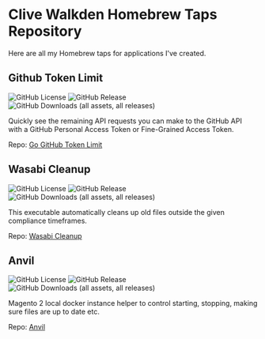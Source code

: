 # Clive Walkden Homebrew Taps Repository

Here are all my Homebrew taps for applications I've created.

## Github Token Limit

![GitHub License](https://img.shields.io/github/license/clivewalkden/go-github-token-limit)
![GitHub Release](https://img.shields.io/github/v/release/clivewalkden/go-github-token-limit)
![GitHub Downloads (all assets, all releases)](https://img.shields.io/github/downloads/clivewalkden/go-github-token-limit/total)


Quickly see the remaining API requests you can make to the GitHub API with a GitHub Personal Access Token or Fine-Grained Access Token.

Repo: [Go GitHub Token Limit](https://github.com/clivewalkden/go-github-token-limit)


## Wasabi Cleanup

![GitHub License](https://img.shields.io/github/license/clivewalkden/go-wasabi-cleanup)
![GitHub Release](https://img.shields.io/github/v/release/clivewalkden/go-wasabi-cleanup)
![GitHub Downloads (all assets, all releases)](https://img.shields.io/github/downloads/clivewalkden/go-wasabi-cleanup/total)


This executable automatically cleans up old files outside the given compliance timeframes.

Repo: [Wasabi Cleanup](https://github.com/clivewalkden/go-wasabi-cleanup)


## Anvil

![GitHub License](https://img.shields.io/github/license/clivewalkden/anvil-cli)
![GitHub Release](https://img.shields.io/github/v/release/clivewalkden/anvil-cli)
![GitHub Downloads (all assets, all releases)](https://img.shields.io/github/downloads/clivewalkden/anvil-cli/total)


Magento 2 local docker instance helper to control starting, stopping, making sure files are up to date etc.

Repo: [Anvil](https://github.com/clivewalkden/anvil-cli)
